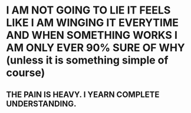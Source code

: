 # I AM NOT GOING TO LIE IT FEELS LIKE I AM WINGING IT EVERYTIME AND WHEN SOMETHING WORKS I AM ONLY EVER 90% SURE OF WHY (unless it is something simple of course)

## THE PAIN IS HEAVY. I YEARN COMPLETE UNDERSTANDING.